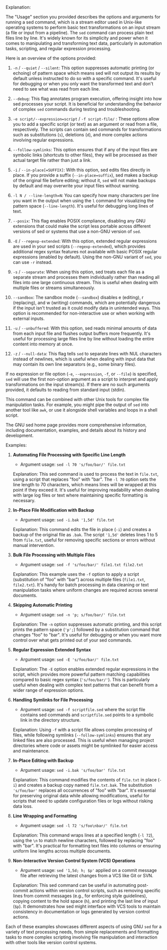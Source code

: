 Explanation:

The "Usage" section you provided describes the options and arguments for running a sed command, which is a stream editor used in Unix-like operating systems to perform basic text transformations on an input stream (a file or input from a pipeline). The `sed` command can process plain text files line by line. It's widely known for its simplicity and power when it comes to manipulating and transforming text data, particularly in automation tasks, scripting, and regular expression processing.

Here is an overview of the options provided:

1. `-n` / `--quiet` / `--silent`: This option suppresses automatic printing (or echoing) of pattern space which means sed will not output its results by default unless instructed to do so with a specific command. It's useful for debugging or when you only want the transformed text and don't need to see what was read from each line.

2. `--debug`: This flag annotates program execution, offering insight into how sed processes your script. It is beneficial for understanding the behavior of complex `sed` commands during testing and troubleshooting.

3. `-e script/--expression=script` / `-f script-file/` : These options allow you to add a specific script (or text) as an argument or read from a file, respectively. The scripts can contain sed commands for transformations such as substitutions (`s`), deletions (`d`), and more complex actions involving regular expressions.

4. `--follow-symlinks`: This option ensures that if any of the input files are symbolic links (shortcuts to other files), they will be processed as their actual target file rather than just a link.

5. `-i` / `--in-place[=SUFFIX]`: With this option, sed edits files directly in place. If you provide a suffix (`--in-place=suffix`), sed makes a backup of the original file before editing; without it, `sed` will not make backups by default and may overwrite your input files without warning.

6. `-l N / --line-length=N`: You can specify how many characters per line you want in the output when using the `l` command for visualizing the pattern space (`--line-length`). It's useful for debugging long lines of text.

7. `--posix`: This flag enables POSIX compliance, disabling any GNU extensions that could make the script less portable across different versions of sed or systems that use a non-GNU version of `sed`.

8. `-E` / `--regexp-extended`: With this option, extended regular expressions are used in your sed scripts (`--regexp-extended`), which provides additional regex syntax features not available with basic POSIX regular expressions (enabled by default). Using the non-GNU variant of `sed`, you can use `-r` instead.

9. `-s` / `--separate`: When using this option, sed treats each file as a separate stream and processes them individually rather than reading all files into one large continuous stream. This is useful when dealing with multiple files or streams simultaneously.

10. `--sandbox`: The sandbox mode (`--sandbox`) disables e (editing), r (replacing), and w (writing) commands, which are potentially dangerous if the input isn't trusted as it could modify data in unintended ways. This option is recommended for non-interactive use or when working with external inputs.

11. `-u` / `--unbuffered`: With this option, sed reads minimal amounts of data from each input file and flushes output buffers more frequently. It's useful for processing large files line by line without loading the entire content into memory at once.

12. `-z` / `--null-data`: This flag tells `sed` to separate lines with NUL characters instead of newlines, which is useful when dealing with input data that may contain its own line separators (e.g., some binary files).

If no expression or file option (`-e`, `--expression`, `-f`, or `--file`) is specified, `sed` will use the first non-option argument as a script to interpret and apply transformations on the input stream(s). If there are no such arguments provided, it defaults to reading from standard input (stdin).

This command can be combined with other Unix tools for complex file manipulation tasks. For example, you might pipe the output of `sed` into another tool like `awk`, or use it alongside shell variables and loops in a shell script.

The GNU sed home page provides more comprehensive information, including documentation, examples, and details about its history and development.

Examples:

1. **Automating File Processing with Specific Line Length**
   - Argument usage: `sed -l 70 's/foo/bar/' file.txt`
   
   Explanation: This sed command is used to process the text in `file.txt`, using a script that replaces "foo" with "bar". The `-l 70` option sets the line length to 70 characters, which means lines will be wrapped at this point if they exceed it. It's useful for improving readability when dealing with large log files or text where maintaining specific formatting is necessary.

2. **In-Place File Modification with Backup**
   - Argument usage: `sed -i.bak '1,5d' file.txt`
   
   Explanation: This command edits the file in place (`-i`) and creates a backup of the original file as `.bak`. The script `'1,5d'` deletes lines 1 to 5 from `file.txt`, useful for removing specific sections or errors without manual intervention.

3. **Bulk File Processing with Multiple Files**
   - Argument usage: `sed -f 's/foo/bar/' file1.txt file2.txt`
   
   Explanation: This example uses the `-f` option to apply a script (substitution of "foo" with "bar") across multiple files (`file1.txt`, `file2.txt`). It's handy for batch processing in data cleaning or text manipulation tasks where uniform changes are required across several documents.

4. **Skipping Automatic Printing**
   - Argument usage: `sed -n 'p; s/foo/bar/' file.txt`
   
   Explanation: The `-n` option suppresses automatic printing, and this script prints the pattern space (`'p';`) followed by a substitution command that changes "foo" to "bar". It's useful for debugging or when you want more control over what gets printed out of your sed commands.

5. **Regular Expression Extended Syntax**
   - Argument usage: `sed -E 's/foo/bar/' file.txt`
   
   Explanation: The `-E` option enables extended regular expressions in the script, which provides more powerful pattern matching capabilities compared to basic regex syntax (`'s/foo/bar/'`). This is particularly useful when dealing with complex text patterns that can benefit from a wider range of expression options.

6. **Handling Symlinks for File Processing**
   - Argument usage: `sed -f scriptfile.sed` where the script file contains sed commands and `scriptfile.sed` points to a symbolic link in the directory structure.
   
   Explanation: Using `-f` with a script file allows complex processing of files, while following symlinks (`--follow-symlinks`) ensures that any linked files are also processed. This is useful when managing project directories where code or assets might be symlinked for easier access and maintenance.

7. **In-Place Editing with Backup**
   - Argument usage: `sed -i.bak 's/foo/bar' file.txt`
   
   Explanation: This command modifies the contents of `file.txt` in place (`-i`) and creates a backup copy named `file.txt.bak`. The substitution `'s/foo/bar'` replaces all occurrences of "foo" with "bar". It's essential for preserving original data while allowing modifications, useful for scripts that need to update configuration files or logs without risking data loss.

8. **Line Wrapping and Formatting**
   - Argument usage: `sed -l 72 's/foo\nbar/' file.txt`
   
   Explanation: This command wraps lines at a specified length (`-l 72`), using the `\n` to match newline characters, followed by replacing "foo" with "bar". It's practical for formatting text files into columns or ensuring uniform line lengths across multiple documents.

9. **Non-Interactive Version Control System (VCS) Operations**
   - Argument usage: `sed '1,5d; h; $p'` applied on a commit message file after retrieving the latest changes from a VCS like Git or SVN.
   
   Explanation: This sed command can be useful in automating post-commit actions within version control scripts, such as removing specific lines from commit messages (e.g., for enforcing style guidelines), copying content to the hold space (`h`), and printing the last line of input (`$p`). It demonstrates how sed might interface with VCS tools to maintain consistency in documentation or logs generated by version control actions.

Each of these examples showcases different aspects of using GNU `sed` for a variety of text processing needs, from simple replacements and formatting tasks to more complex scripting involving file manipulation and interaction with other tools like version control systems.
